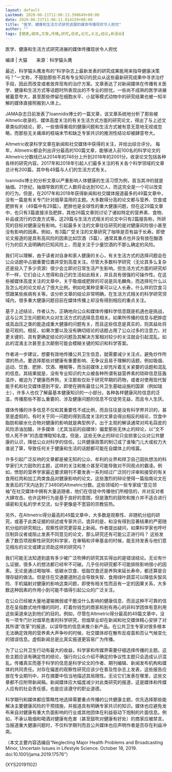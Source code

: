 ```yaml
---
layout: default
Lastmod: 2020-06-21T11:06:13.590649+00:00
date: 2020-06-21T11:06:11.014159+00:00
title: "医学、健康和生活方式研究进展的媒体传播现状令人担忧"
author: ""
tags: [健康,媒体,文章,传播,研究,信息,论文,关注,结论,新语丝]
---
```


医学、健康和生活方式研究进展的媒体传播现状令人担忧

编译 | 大猫　　来源：科学猫头鹰

最近，科学猫头鹰发布的“科学杂志上最新发表的研究成果能用来指导健康决策吗？”一文称，不鼓励那些不具有专业知识的民众从这些最新研究成果中寻求治疗手段，因此而改变或者放弃现有的治疗方案。文章表达了对新闻媒体在传播有关医学、健康和生活方式等话题时所表现出的不专业的担忧。一些尚不成熟的医学进展被蓄意夸大，甚至那些停留在细胞水平、小鼠等模式动物中的研究结果也被一知半解的媒体直接照搬到人体上。

JAMA杂志日前发表了Ioannidis博士的一篇文章，该文章系统地分析了那些被Altmetic收录的、媒体高度关注的有关生活方式方面的研究论文，得出了与上述文章类似的结论，即，一些值得重视的健康问题和生活方式被有意无意地无视或忽略，而那些无关痛痒的枝端末节和缺乏专家共识的推测性结论却被肆意夸大。

Altmetric收录科学文章在新闻和社交媒体中获得的关注，并给出综合评分。 每年，Altmetric都会列出评分最高的100篇文章，能够进入前100名的科学论文的Altmetric分数线已从2014年的746分上升到2018年的2001分。收录论文包括各种各样的研究内容。2017年和2018年引起人们最多关注的有关各个科学领域的文章总计有200篇，其中有49篇与人们的生活方式有关。

Ioannidis博士的分析文章以严重影响人体健康的生活习惯为例，首当其冲的就是抽烟。21世纪，抽烟导致的死亡人数将会达到10亿人，而这完全是一个可以改变的行为。但是，在2017年和2018年获得新闻和社交媒体报道最多的49篇文章中，没有一篇是有关专门针对烟草滥用的主题。大多数得分高的论文都与营养、饮食或肥胖有关（49篇中有29篇）。肥胖也是全球性的重大健康问题，但在这29篇文章中，也只有3篇直接涉及肥胖，其他26篇文章则讨论了诸如特定的营养素、食物、补品或流行的饮食方式等。这29篇与生活方式相关的论文中只有2篇报告称，所研究的目标对健康没有影响。引起最多关注的文章往往研究的是对健康风险很小甚至没有影响的因素。例如，有3篇广受关注的文章研究了咖啡是否有益于长寿。即使论文报道的是具有高风险的因素比如饮酒（5篇），通常其重点也并没有放在酗酒行为的巨大且明确的已知风险上，而是关注于少量饮酒的不那么确定的风险。

我们可以理解，由于读者对自身和家人健康的关心，有关生活方式的选择问题会在公众话题中占据重要位置并受到高度关注。尽管大多数科学研究（无论其多么复杂还是投入了多少资源）很少会立即对日常生活产生影响。但生活方式方面的研究却不一样，它们会让人觉得和自己的生活如此相关，并且具有很强的可操作性。在这些被媒体高度关注的文章中，关于吸烟或肥胖的可说是凤毛麟角，而选择吃什么以及怎么吃的论文却占了很大比例。例如吃某种坚果可以让人长寿，什么样的饮食习惯跟某些疾病有关等。该分析文章的结论非常明确，在生活方式相关的科学研究领域内，很多重大健康问题目前在媒体传播上却没有得到相应的重点关注。

基于上述结论，作者认为，正确地向公众和媒体传播科学信息既是机遇也是挑战，这与公共卫生问题和大众对生活方式的选择息息相关。如果所传播的信息与肥胖症或高血压之类的能造成重大健康的问题有关，而且这些信息是真实的，则其益处将是可观的。相反，如果次要以及没有确切结论的话题占用了公众过多的注意力，对更关键的、具有更确定结论的问题及其解决方案相对较少的关注就会引起混乱。如此的混淆主次甚至主次颠倒可能会模糊关键的知识和科学答案。

作者进一步建议，想要有效地传播公共卫生信息，就需要减少关注点，避免炒作所谓的热点。要选择那些对健康有重要影响、无争议且易于理解的话题，例如吸烟、运动、饮食、肥胖、饮酒、睡眠等，而当前媒体上却充斥着无关紧要的话题和混乱的信息。其结果就是，没有专业知识的大众被各种所谓有益营养素的琐碎信息狂轰滥炸，被迫为了健康而养狗，关注那些仅处于研究早期的药物，或者对使用现代智能手机和社交媒体感到不安。即使在拥有最佳公共卫生基础设施的国家（例如瑞士），许多人也仅了解最基本健康知识的一小部分。各种各样健康风险信息的泛滥，传播那些不那么重要的、涉及健康问题的信息不仅徒劳无益，而且令人生厌。

媒体传播的许多信息不仅和其重要性不成比例，而且往往是没有科学界共识的，甚至是虚假的。有时关于同一问题的得到高度关注的文章会得出相反的结论，饮食中脂肪和碳水化合物对健康的影响就是典型例子。出于主观的解读通常对鸡毛蒜皮的风险添油加醋，许多媒体（尤其当前的自媒体）偏爱那些无休止的辩论，以“文不惊人死不休”的态度博取知名度。但是，这些无休止的辩论只会损害公众对公共健康的认识，降低公众对科学的信任。公共健康政策的制订成了谁嗓门儿大或权力大谁说了算，导致任何关于健康和生活的话题都可能在自媒体上的喧嚣。

许多引起广泛反响的文章都是被无知的公众、牟利的业界和捍卫自己固执想法的科学家们大力鼓吹的主题，这样的关注和推介甚至可能导致对不同观点的霸凌。例如，愤怒的营养学家最近要求期刊不要发表一系列经过广泛同行评审和接受的有关食用红肉和加工肉类食品对健康影响的论文。这些激烈的辩论使得一篇指南论文在发表后的7天内达到了3480的Altmetric分数。这些领域的一些专家级“意见领袖”在社交媒体中拥有大量追随者，他们在信徒中传播他们所相信的，并对反对者大肆攻击。也许这种行为是基于良好的意图，但是激烈的鼓吹和推介并不适合进行缜密和无私的学术交流，似乎更像是不宽容的宗教狂热。

另外，在Altmetric得分最高的49篇文章中，大多数是观察性、非随机分组的研究，或基于此类证据的综述或专家共识。诡异的是，和没有得到显著结果的严密随机分组的研究相比，观察性研究更容易上新闻。作者提出疑问，如果科学家也呼吁压制异议者或阻止发表不同意见的论文，那么研究还有可能公正进行吗？ 这些发表了数百项观察性研究的科学家，在审稿和评审基金的时候，能支持发表与他们意见相左的论文或建议资助这样的研究吗？

我们可能无法知道到底有多少被广泛吹捧的研究其实得出的是错误结论。无论有什么证据，很多人的想法都已经牢不可破。几乎任何研究都不可能排除影响很小的因素。无论是通过喝咖啡、低碳水饮食、低脂饮食还是养狗来延长寿命，都还算是合理存疑的做法。但是住在交通要道附近会导致失智、食用绿叶蔬菜可以降低失智风险、手机辐射对健康的影响这类问题，即使有相关性而且有一定的因果关系，大多数这种因素的作用小到可能不值得引起公众的广泛关注。

在公众已经被大量地灌输微弱或干脆没什么影响的健康信息、而且这种不可靠的信息在呈指数式地传播的同时，盯着你钱包的商家和别有用心的非科学团体有意利用这些渠道来达到他们的目的。例如，尽管在Altmetric得分最高的49篇文章中，没有一项专门针对烟草危害的科学研究，但烟草业却在新闻和社交媒体精心安排了对其所谓“改革”的报道，以误导性的信息来推介新产品。在公共卫生专家对很多根本无法确定效用的营养素大声争吵的时候，社交媒体却在散布反疫苗和否认气候变化的错误信息。虚假新闻总是比真实报道更容易广为传播。

为了让公共卫生行动有最大的收益，科学家和传媒界需要仔细选择传播的主题。这些主题应该有确定性的结论，强行向公众介绍不确定的争议性主题只会造成认识混乱。传播真实而基于科学的信息是科学论文的作者、期刊编辑、新闻发布机构和媒体的共同责任。对存在偏差的观察性研究应该少在普及性杂志上发表，这些报告应放在专业期刊中，并在摘要中恰当地描述其局限性。无论它们发表在哪里，这些文章都不应附带新闻稿。新闻媒体应大幅度减少对此类研究的报道，这是媒体和传媒人应有的社会责任感，也是应该遵守的职业道德。

科学期刊和媒体都应策略性地选择需要重点传播的公共健康主题，优先选择那些能解决主要健康风险的干预措施，并报道具有明确专家共识的知识。媒体也应避免发布来自对健康有重大负面影响的行业或其他团体在利益驱动下炮制的片面信息。例如，不承认吸烟和喝酒对健康有危害（甚至鼓吹对健康有好处）的商家应被禁言。当报道重大健康问题时，不仅科学期刊而且公共媒体也应声明作者是否存在利益冲突。

（本文主要内容选编自“Neglecting Major Health Problems and Broadcasting Minor, Uncertain Issues in Lifestyle Science. October 18, 2019. doi:10.1001/jama.2019.17576”）

(XYS20191102)

